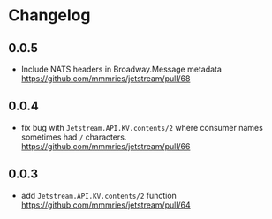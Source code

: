 # Changelog

## 0.0.5

* Include NATS headers in Broadway.Message metadata https://github.com/mmmries/jetstream/pull/68

## 0.0.4

* fix bug with `Jetstream.API.KV.contents/2` where consumer names sometimes had `/` characters. https://github.com/mmmries/jetstream/pull/66

## 0.0.3

* add `Jetstream.API.KV.contents/2` function https://github.com/mmmries/jetstream/pull/64